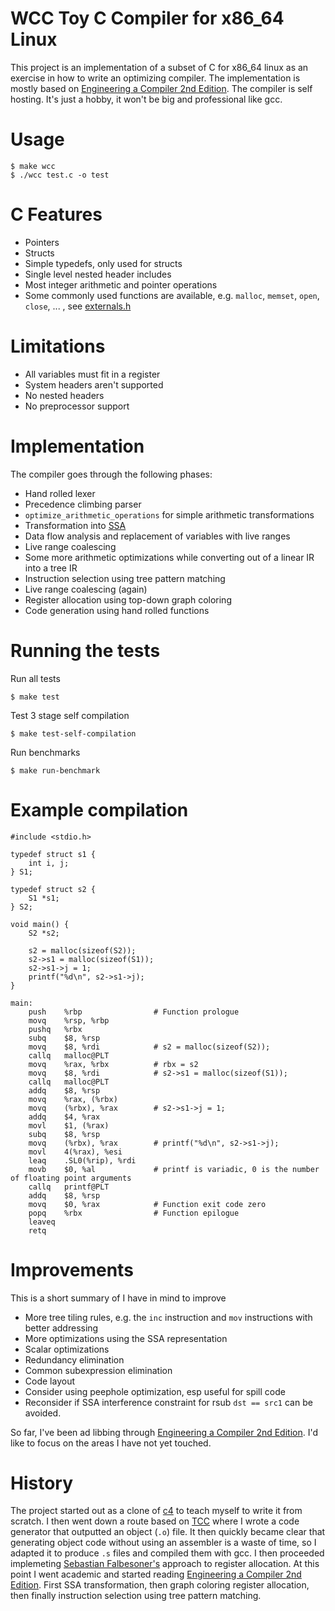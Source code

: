 # WCC Toy C Compiler for x86_64 Linux

This project is an implementation of a subset of C for x86_64 linux as an exercise in how to write an optimizing compiler. The implementation is mostly based on [Engineering a Compiler 2nd Edition](https://www.amazon.com/Engineering-Compiler-Keith-Cooper/dp/012088478X). The compiler is self hosting. It's just a hobby, it won't be big and professional like gcc.

# Usage
```
$ make wcc
$ ./wcc test.c -o test
```

# C Features
- Pointers
- Structs
- Simple typedefs, only used for structs
- Single level nested header includes
- Most integer arithmetic and pointer operations
- Some commonly used functions are available, e.g. `malloc`, `memset`, `open`, `close`, ... , see [externals.h](externals.h)

# Limitations
- All variables must fit in a register
- System headers aren't supported
- No nested headers
- No preprocessor support

# Implementation
The compiler goes through the following phases:

- Hand rolled lexer
- Precedence climbing parser
- `optimize_arithmetic_operations` for simple arithmetic transformations
- Transformation into [SSA](https://en.wikipedia.org/wiki/Static_single_assignment_form)
- Data flow analysis and replacement of variables with live ranges
- Live range coalescing
- Some more arithmetic optimizations while converting out of a linear IR into a tree IR
- Instruction selection using tree pattern matching
- Live range coalescing (again)
- Register allocation using top-down graph coloring
- Code generation using hand rolled functions

# Running the tests
Run all tests
```
$ make test
```

Test 3 stage self compilation
```
$ make test-self-compilation
```

Run benchmarks
```
$ make run-benchmark
```

# Example compilation
```
#include <stdio.h>

typedef struct s1 {
    int i, j;
} S1;

typedef struct s2 {
    S1 *s1;
} S2;

void main() {
    S2 *s2;

    s2 = malloc(sizeof(S2));
    s2->s1 = malloc(sizeof(S1));
    s2->s1->j = 1;
    printf("%d\n", s2->s1->j);
}
```

```
main:
    push    %rbp                # Function prologue
    movq    %rsp, %rbp
    pushq   %rbx
    subq    $8, %rsp
    movq    $8, %rdi            # s2 = malloc(sizeof(S2));
    callq   malloc@PLT
    movq    %rax, %rbx          # rbx = s2
    movq    $8, %rdi            # s2->s1 = malloc(sizeof(S1));
    callq   malloc@PLT
    addq    $8, %rsp
    movq    %rax, (%rbx)
    movq    (%rbx), %rax        # s2->s1->j = 1;
    addq    $4, %rax
    movl    $1, (%rax)
    subq    $8, %rsp
    movq    (%rbx), %rax        # printf("%d\n", s2->s1->j);
    movl    4(%rax), %esi
    leaq    .SL0(%rip), %rdi
    movb    $0, %al             # printf is variadic, 0 is the number of floating point arguments
    callq   printf@PLT
    addq    $8, %rsp
    movq    $0, %rax            # Function exit code zero
    popq    %rbx                # Function epilogue
    leaveq
    retq
```

# Improvements
This is a short summary of I have in mind to improve

- More tree tiling rules, e.g. the `inc` instruction and `mov` instructions with better addressing
- More optimizations using the SSA representation
- Scalar optimizations
- Redundancy elimination
- Common subexpression elimination
- Code layout
- Consider using peephole optimization, esp useful for spill code
- Reconsider if SSA interference constraint for rsub `dst == src1` can be avoided.

So far, I've been ad libbing through [Engineering a Compiler 2nd Edition](https://www.amazon.com/Engineering-Compiler-Keith-Cooper/dp/012088478X). I'd like to focus on the areas I have not yet touched.

# History
The project started out as a clone of [c4](https://github.com/rswier/c4) to teach myself to write it from scratch. I then went down a route based on [TCC](https://bellard.org/tcc/) where I wrote a code generator that outputted an object (`.o`) file. It then quickly became clear that generating object code without using an assembler is a waste of time, so I adapted it to produce `.s` files and compiled them with gcc. I then proceeded implemeting [Sebastian Falbesoner's](https://www.complang.tuwien.ac.at/Diplomarbeiten/falbesoner14.pdf) approach to register allocation. At this point I went academic and started reading [Engineering a Compiler 2nd Edition](https://www.amazon.com/Engineering-Compiler-Keith-Cooper/dp/012088478X). First SSA transformation, then graph coloring register allocation, then finally instruction selection using tree pattern matching.